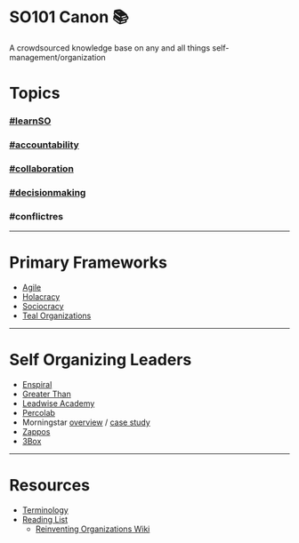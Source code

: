 # SO101 Canon :books:
A crowdsourced knowledge base on any and all things self-management/organization

# Topics
### [#learnSO](https://github.com/ConsenSys/so101_canon/wiki/Defining-Self-Organization)
### [#accountability](https://github.com/ConsenSys/so101_canon/wiki/SO101:-Accountability)
### [#collaboration](https://github.com/ConsenSys/so101_canon/wiki/SO101:-Collaboration)
### [#decisionmaking](https://github.com/ConsenSys/so101_canon/wiki/SO101:-Collaborative-Decision-Making)
### #conflictres

***

# Primary Frameworks
* [Agile](http://agilemethodology.org/)
* [Holacracy](https://www.holacracy.org/)
* [Sociocracy](https://sociocracy30.org/)
* [Teal Organizations](http://www.reinventingorganizationswiki.com/Teal_Organizations) 

***

# Self Organizing Leaders
* [Enspiral](https://enspiral.com/)
* [Greater Than](https://www.greaterthan.works/)
* [Leadwise Academy](https://academy.leadwise.co)
* [Percolab](http://www.percolab.com/en/self-management-roles-and-process-design/)
* Morningstar [overview](https://www.managementexchange.com/story/colleague-letter-understanding-replacing-jobs-commitments) / [case study](https://hbr.org/2011/12/first-lets-fire-all-the-managers)
* [Zappos](https://www.zapposinsights.com/about/holacracy)
* [3Box](https://medium.com/3box/3box-culture-a-team-community-and-company-595004959b61)

***

# Resources
* [Terminology](https://github.com/ConsenSys/so101_canon/wiki/Self-Organization-Terminology)
* [Reading List](https://github.com/ConsenSys/so101_canon/wiki/SO-Reading-List)
  * [Reinventing Organizations Wiki](http://www.reinventingorganizationswiki.com)
